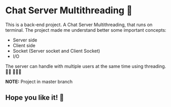 # Chat Server Multithreading 💬

This is a back-end project. A Chat Server Multithreading, that runs on terminal.
The project made me understand better some important concepts:
* Server side
* Client side
* Socket (Server socket and Client Socket)
* I/O

The server can handle with multiple users at the same time using threading. 👨‍💻 👩🏼‍💻


**NOTE:** Project in master branch
## Hope you like it! 🤟
